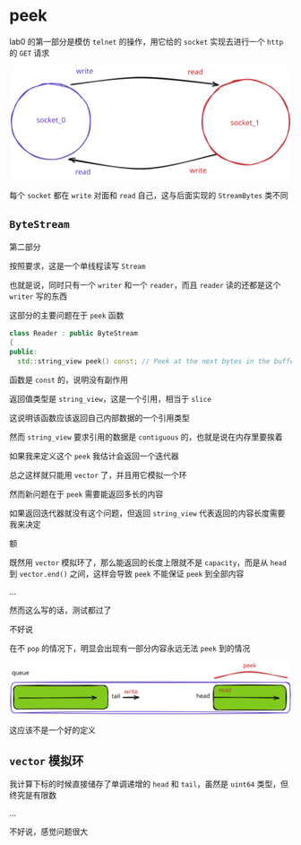 # peek

lab0 的第一部分是模仿 `telnet` 的操作，用它给的 `socket` 实现去进行一个 `http` 的 `GET` 请求

![socket read and write](../img/socket.svg)

每个 `socket` 都在 `write` 对面和 `read` 自己，这与后面实现的 `StreamBytes` 类不同

## `ByteStream`

第二部分

按照要求，这是一个单线程读写 `Stream`

也就是说，同时只有一个 `writer` 和一个 `reader`，而且 `reader` 读的还都是这个 `writer` 写的东西

这部分的主要问题在于 `peek` 函数

```cpp
class Reader : public ByteStream
{
public:
  std::string_view peek() const; // Peek at the next bytes in the buffer
```

函数是 `const` 的，说明没有副作用

返回值类型是 `string_view`，这是一个引用，相当于 `slice`

这说明该函数应该返回自己内部数据的一个引用类型

然而 `string_view` 要求引用的数据是 `contiguous` 的，也就是说在内存里要挨着

如果我来定义这个 `peek` 我估计会返回一个迭代器

总之这样就只能用 `vector` 了，并且用它模拟一个环

然而新问题在于 `peek` 需要能返回多长的内容

如果返回迭代器就没有这个问题，但返回 `string_view` 代表返回的内容长度需要我来决定

额

既然用 `vector` 模拟环了，那么能返回的长度上限就不是 `capacity`，而是从 `head` 到 `vector.end()` 之间，这样会导致 `peek` 不能保证 `peek` 到全部内容

...

然而这么写的话，测试都过了

不好说

在不 `pop` 的情况下，明显会出现有一部分内容永远无法 `peek` 到的情况

![ByteStream](img/byte_stream.svg)

这应该不是一个好的定义

## `vector` 模拟环

我计算下标的时候直接储存了单调递增的 `head` 和 `tail`，虽然是 `uint64` 类型，但终究是有限数

...

不好说，感觉问题很大
